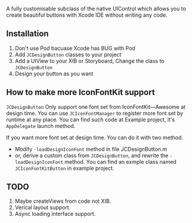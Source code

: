 A fully customisable subclass of the native UIControl which allows you to create beautiful buttons with Xcode IDE without writing any code.



## Installation

1. Don't use Pod bacuase Xcode has BUG with Pod
2. Add `JCDesignButton` classes to your project
3. Add a UIView to your XIB or Storyboard, Change the class to `JCDesignButton`
4. Design your button as you want



## How to make more IconFontKit support

`JCDesignButton` Only support one font set from IconFontKit—Awesome at design time. You can use `JCIconFontManager` to register more font set by runtime at any place. You can find such code at Example project, it's `AppDelegate` launch method.



If you want more font set at design time. You can do it with two method. 

* Modify `-loadDesignIconFont` method in file JCDesignButton.m
* or, derive a custom class from `JCDesignButton`, and rewrite the `-loadDesignIconFont` method. You can find an exmple class named `JCIconFontKitButton` in example project.



## TODO

1. Maybe createViews from code not XIB.
2. Verical layout support.
3. Async loading interface support.